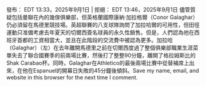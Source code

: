  發布：     EDT 13:33，2025年9月1日      |  拒絕：     EDT 13:46，2025年9月1日   儘管質疑包括曼聯在內的幾傢俱樂部，但英格蘭國際康納·加拉格爾（Conor Galaghar）仍必須留在馬德里競技場。英超聯賽的八支球隊詢問了加拉哈爾的可用性，但田徑運動只准備考慮去年夏天的切爾西簽名球員的永久性銷售。但是，人們認為他在西班牙首都的工資相當大，並且在此階段的交流費中被認為更多。加拉哈（Galaghar）（左）在去年離開馬德里之前在切爾西度過了整個俱樂部職業生涯菜單失去了聯合國賽季的前兩場比賽，然後打了整整90分鐘，離開了格拉姆斯比的Shak Carabao杯。同時，Galaghar在Athletico的最後兩場比賽中從替補席上出來，在他在Espanuel的開幕日失敗的45分鐘後傾斜。Save my name, email, and website in this browser for the next time I comment.
